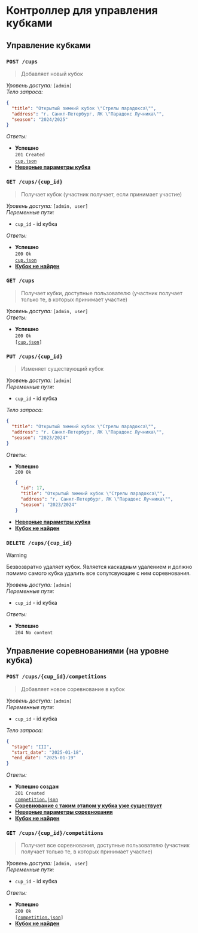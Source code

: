 # Контроллер для управления кубками

## Управление кубками

### `POST /cups`

> Добавляет новый кубок

_Уровень доступа:_ `[admin]`\
_Тело запроса:_

```json
{
  "title": "Открытый зимний кубок \"Стрелы парадокса\"",
  "address": "г. Санкт-Петербург, ЛК \"Парадокс Лучника\"",
  "season": "2024/2025"
}
```

_Ответы:_

- **Успешно**\
  `201 Created`\
  [`cup.json`](../models/cup.md)
- [**Неверные параметры кубка**](../policies/user_errors.md/#неверные-параметры)

### `GET /cups/{cup_id}`

> Получает кубок (участник получает, если принимает участие)

_Уровень доступа:_ `[admin, user]`\
_Переменные пути:_

- `cup_id` - id кубка

_Ответы:_

- **Успешно**\
  `200 Ok`\
  [`cup.json`](../models/cup.md)
- [**Кубок не найден**](../policies/user_errors.md/#не-найдено)

### `GET /cups`

> Получает кубки, доступные пользователю (участник получает только те, в которых принимает участие)

_Уровень доступа:_ `[admin, user]`\
_Ответы:_

- **Успешно**\
  `200 Ok`\
  `[`[`cup.json`](../models/cup.md)`]`

### `PUT /cups/{cup_id}`

> Изменяет существующий кубок

_Уровень доступа:_ `[admin]`\
_Переменные пути:_

- `cup_id` - id кубка

_Тело запроса:_

```json
{
  "title": "Открытый зимний кубок \"Стрелы парадокса\"",
  "address": "г. Санкт-Петербург, ЛК \"Парадокс Лучника\"",
  "season": "2023/2024"
}
```

_Ответы:_

- **Успешно**\
  `200 Ok`
  ```json
  {
    "id": 17,
    "title": "Открытый зимний кубок \"Стрелы парадокса\"",
    "address": "г. Санкт-Петербург, ЛК \"Парадокс Лучника\"",
    "season": "2023/2024"
  }
  ```
- [**Неверные параметры кубка**](../policies/user_errors.md/#неверные-параметры)
- [**Кубок не найден**](../policies/user_errors.md/#не-найдено)

### `DELETE /cups/{cup_id}`

> [!WARNING]
> Безвозвратно удаляет кубок. Является каскадным удалением и должно помимо самого кубка удалить все сопутсвующие с ним соревнования.

_Уровень доступа:_ `[admin]`\
_Переменные пути:_

- `cup_id` - id кубка

_Ответы:_

- **Успешно**\
  `204 No content`

## Управление соревнованиями (на уровне кубка)

### `POST /cups/{cup_id}/competitions`

> Добавляет новое соревнование в кубок

_Уровень доступа:_ `[admin]`\
_Переменные пути:_

- `cup_id` - id кубка

_Тело запроса:_

```json
{
  "stage": "III",
  "start_date": "2025-01-18",
  "end_date": "2025-01-19"
}
```

_Ответы:_

- **Успешно создан**\
  `201 Created`\
  [`competition.json`](../models/competition.md)
- [**Соревнование с таким этапом у кубка уже существует**](../policies/user_errors.md/#ресурс-уже-существует)
- [**Неверные параметры соревнования**](../policies/user_errors.md/#неверные-параметры)
- [**Кубок не найден**](../policies/user_errors.md/#не-найдено)

### `GET /cups/{cup_id}/competitions`

> Получает все соревнования, доступные пользователю (участник получает только те, в которых принимает участие)

_Уровень доступа:_ `[admin, user]`\
_Переменные пути:_

- `cup_id` - id кубка

_Ответы:_

- **Успешно**\
  `200 Ok`\
  `[`[`competition.json`](../models/competition.md)`]`
- [**Кубок не найден**](../policies/user_errors.md/#не-найдено)
